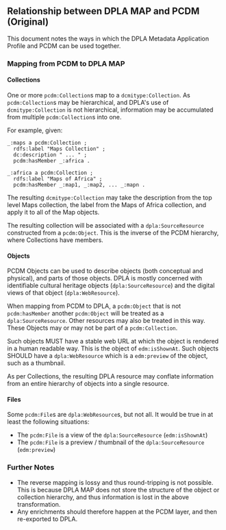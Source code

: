 
## Relationship between DPLA MAP and PCDM (Original)

This document notes the ways in which the DPLA Metadata Application Profile and PCDM can be used together.

### Mapping from PCDM to DPLA MAP

#### Collections

One or more `pcdm:Collection`s map to a `dcmitype:Collection`. As `pcdm:Collection`s may be hierarchical, and DPLA's use of `dcmitype:Collection` is not hierarchical, information may be accumulated from multiple `pcdm:Collection`s into one.  

For example, given:

```
_:maps a pcdm:Collection ;
  rdfs:label "Maps Collection" ;
  dc:description " ... " ;
  pcdm:hasMember _:africa .

_:africa a pcdm:Collection ;
  rdfs:label "Maps of Africa" ;
  pcdm:hasMember _:map1, _:map2, ... _:mapn .
```

The resulting `dcmitype:Collection` may take the description from the top level Maps collection, the label from the Maps of Africa collection, and apply it to all of the Map objects.

The resulting collection will be associated with a `dpla:SourceResource` constructed from a `pcdm:Object`.  This is the inverse of the PCDM hierarchy, where Collections have members.


#### Objects

PCDM Objects can be used to describe objects (both conceptual and physical), and parts of those objects.  DPLA is mostly concerned with identifiable cultural heritage objects (`dpla:SourceResource`) and the digital views of that object (`dpla:WebResource`).

When mapping from PCDM to DPLA, a `pcdm:Object` that is not `pcdm:hasMember` another `pcdm:Object` will be treated as a `dpla:SourceResource`.  Other resources may also be treated in this way.  These Objects may or may not be part of a `pcdm:Collection`.

Such objects MUST have a stable web URL at which the object is rendered in a human readable way.  This is the object of `edm:isShownAt`.  Such objects SHOULD have a `dpla:WebResource` which is a `edm:preview` of the object, such as a thumbnail.

As per Collections, the resulting DPLA resource may conflate information from an entire hierarchy of objects into a single resource.

#### Files

Some `pcdm:File`s are `dpla:WebResource`s, but not all.  It would be true in at least the following situations:

* The `pcdm:File` is a view of the `dpla:SourceResource` (`edm:isShownAt`)
* The `pcdm:File` is a preview / thumbnail of the `dpla:SourceResource` (`edm:preview`)

### Further Notes

* The reverse mapping is lossy and thus round-tripping is not possible. This is because DPLA MAP does not store the structure of the object or collection hierarchy, and thus information is lost in the above transformation.
* Any enrichments should therefore happen at the PCDM layer, and then re-exported to DPLA.
